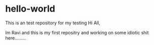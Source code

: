 # hello-world
This is an test repository for my testing
Hi All,

Im Ravi and this is my first repositry and working on some idiotic shit here.........
